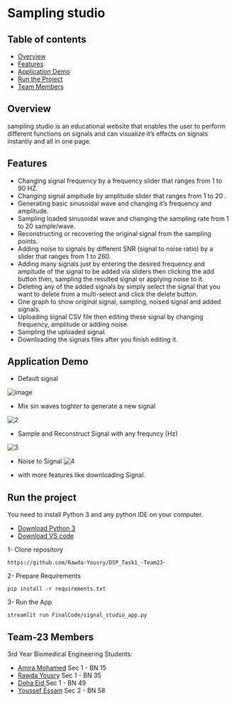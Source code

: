 # Sampling studio
## Table of contents

- [Overview](#Overview)
- [Features](#Features)
- [Application Demo](#application-demo)
- [Run the Project](#run-the-project)
- [Team Members](#team-23-members)

## Overview 
sampling studio is an educational website that enables the user to perform different functions on signals and can visualize it’s effects on signals instantly and all in one page.

## Features 
* Changing signal frequency by a frequency slider that ranges from 1 to 90 HZ.
* Changing signal ampitude by amplitude slider that ranges from 1 to 20 .
* Generating basic sinusoidal wave and changing it’s frequency and amplitude.
* Sampling loaded sinusoidal wave and changing the sampling rate from 1 to 20 sample/wave.
* Reconstructing or recovering the original signal from the sampling points.
* Adding noise to signals by different SNR (signal to noise ratio) by a slider that ranges from 1 to 260.
* Adding many signals just by entering the desired frequency and ampitude of the signal to be added via sliders then clicking the add button then, sampling the resulted signal or applying noise to it.
* Deleting any of the added signals by simply select the signal that you want to delete from a multi-select and click the delete button.
* One graph to show original signal, sampling, noised signal and added signals.
* Uploading signal CSV file then editing these signal by changing frequency, amplitude or adding noise.
* Sampling the uploaded signal.
* Downloading the signals files after you finish editing it.

## Application Demo
- Default signal

![image](https://user-images.githubusercontent.com/93453475/212420747-b8465a9f-bed1-48d2-ab1b-37416e2d3343.png)












- Mix sin waves toghter to generate a new signal

![2](https://i.im.ge/2022/11/02/2VSL5D.mix-sins.png)










- Sample and Reconstruct Signal with any frequncy (Hz)

![3](https://i.im.ge/2022/11/02/2VSCQT.samplig.png)










- Noise to Signal
![4](https://i.im.ge/2022/11/02/2VSGRD.noise.png)











- with more features like downloading Signal.


## Run the project
You need to install Python 3 and any python IDE on your computer.
- [Download Python 3](https://www.python.org/downloads/)
- [Download VS code](hhttps://code.visualstudio.com/download)

1- Clone repository
```
https://github.com/Rawda-Yousry/DSP_Task1_-Team23-

```
2- Prepare Requirements
```
pip install -r requirements.txt
```

3- Run the App
```
streamlit run FinalCode/signal_studio_app.py
```

## Team-23 Members

3rd Year Biomedical Engineering Students:

- [Amira Mohamed](https://github.com/AmeeraMOhammed)  Sec 1 - BN 15
- [Rawda Yousry](https://github.com/Rawda-Yousry) Sec 1 - BN 35
- [Doha Eid ](https://github.com/doha-eid)  Sec 1 - BN 49
- [Youssef Essam](https://github.com/jooo71)  Sec 2 - BN 58



